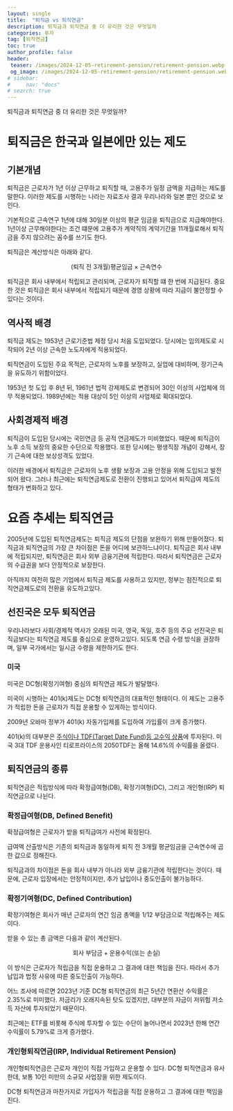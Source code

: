 ```yaml
---
layout: single
title:  "퇴직금 vs 퇴직연금"
description: 퇴직금과 퇴직연금 중 더 유리한 것은 무엇일까
categories: 투자
tag: [퇴직연금]
toc: true
author_profile: false
header:
 teaser: /images/2024-12-05-retirement-pension/retirement-pension.webp
 og_image: /images/2024-12-05-retirement-pension/retirement-pension.webp
# sidebar:
#     nav: "docs"
# search: true
---
```


퇴직금과 퇴직연금 중 더 유리한 것은 무엇일까?

# 퇴직금은 한국과 일본에만 있는 제도

## 기본개념
퇴직금은 근로자가 1년 이상 근무하고 퇴직할 때, 고용주가 일정 금액을 지급하는 제도를 말한다. 이러한 제도를 시행하는 나라는 자료조사 결과 우리나라와 일본 뿐인 것으로 보인다.

기본적으로 근속연구 1년에 대해 30일분 이상의 평균 임금을 퇴직금으로 지급해야한다. 1년이상 근무해야한다는 조건 떄문에 고용주가 계약직의 계약기간을 11개월로해서 퇴직금을 주지 않으려는 꼼수를 쓰기도 한다.

퇴직금은 계산방식은 아래와 같다.

$$
\text{(퇴직 전 3개월)평균임금} \times \text{근속연수}
$$ 

퇴직금은 회사 내부에서 적립되고 관리되며, 근로자가 퇴직할 떄 한 번에 지급된다. 중요한 것은 퇴직금은 회사 내부에서 적립되기 때문에 경영 상황에 따라 지급이 불안정할 수 있다는 것이다. 

## 역사적 배경
퇴직금 제도는 1953년 근로기준법 제정 당시 처음 도입되었다. 당시에는 임의제도로 시작되어 2년 이상 근속한 노도자에게 적용되었다.

퇴직연금이 도입된 주요 목적은, 근로자의 노후를 보장하고, 실업에 대비하며, 장기근속을 유도하기 위함이었다. 

1953년 첫 도입 후 8년 뒤, 1961년 법적 강제제도로 변경되어 30인 이상의 사업체에 의무 적용되었다. 1989년에는 적용 대상이 5인 이상의 사업체로 확대되었다. 

## 사회경제적 배경
퇴직금이 도입된 당시에는 국민연금 등 공적 연금제도가 미비했었다. 때문에 퇴직금이 노후 소득 보장의 중요한 수단으로 작용했다. 또한 당시에는 평생직장 개념이 강해서, 장기 근속에 대한 보상성격도 있었다. 

이러한 배경에서 퇴직금은 근로자의 노후 생활 보장과 고용 안정을 위해 도입되고 발전되어 왔다. 그러나 최근에는 퇴직연금제도로 전환이 진행되고 있어서 퇴직급여 제도의 형태가 변화하고 있다.

# 요즘 추세는 퇴직연금
2005년에 도입된 퇴직연금제도는 퇴직금 제도의 단점을 보완하기 위해 만들어졌다. 퇴직금과 퇴직연금의 가장 큰 차이점은 돈을 어디에 보관하느냐이다. 퇴직금은 회사 내부에 적립되지만, 퇴직연금은 회사 외부 금융기관에 적립한다. 따라서 퇴직연금은 근로자의 수급권을 보다 안정적으로 보장한다. 

아직까지 여전히 많은 기업에서 퇴직금 제도를 사용하고 있지만, 정부는 점진적으로 퇴직연금제도로의 전환을 유도하고있다.

## 선진국은 모두 퇴직연금
우리나라보다 사회/경제적 역사가 오래된 미국, 영국, 독일, 호주 등의 주요 선진국은 퇴직금보다는 퇴직연금 제도를 중심으로 운영하고있다. 되도록 연금 수령 방식을 권장하며, 일부 국가에서는 일시금 수령을 제한하기도 한다. 

### 미국
미국은 DC형(확정기여형) 중심의 퇴직연금 제도가 발달했다. 

미국이 시행하는 401(k)제도는 DC형 퇴직연금의 대표적인 형태이다. 이 제도는 고용주가 적립한 돈을 근로자가 직접 운용할 수 있게하는 방식이다. 

2009년 오바마 정부가 401(k) 자동가입제를 도입하여 가입률이 크게 증가했다. 

401(k)의 대부분은 [주식이나 TDF(Target Date Fund)등 고수익 상품](https://www.hankyung.com/article/2024112411481)에 투자된다. 미국 3대 TDF 운용사인 티로프라이스의 2050TDF는 올해 14.6%의 수익률을 올렸다.

## 퇴직연금의 종류
퇴직연금은 적립방식에 따라 확정급여형(DB), 확정기여형(DC), 그리고 개인형(IRP) 퇴직연금으로 나뉜다.

### 확정급여형(DB, Defined Benefit)
확정급여형은 근로자가 받을 퇴직급여가 사전에 확정된다. 

급여액 산출방식은 기존의 퇴직금과 동일하게 퇴직 전 3개월 평균임금을 근속연수에 곱한 값으로 정해진다. 

퇴직금과의 차이점은 돈을 회사 내부가 아니라 외부 금융기관에 적립한다는 것이다. 때문에, 근로자 입장에서는 안정적이지만, 추가 납입이나 중도인출이 불가능하다. 

### 확정기여형(DC, Defined Contribution)
확정기여형은 회사가 매년 근로자의 연간 임금 총액을 1/12 부담금으로 적립해주는 제도이다.

받을 수 있는 총 금액은 다음과 같이 계산된다. 

$$
\text{회사 부담금} + \text{운용수익(또는 손실)}
$$ 

이 방식은 근로자가 적립금을 직접 운용하고 그 결과에 대한 책임을 진다. 따라서 추가 납입과 법정 사유에 따른 중도인출이 가능하다.

어느 조사에 따르면 2023년 기준 DC형 퇴직연금의 최근 5년간 연환산 수익률은 2.35%로 미미했다. 저금리가 오래지속된 탓도 있겠지만, 대부분의 자금이 저위험 저소득 자산에 투자되었기 때문이다. 

최근에는 ETF를 비롯해 주식에 투자할 수 있는 수단이 늘어나면서 2023년 한해 연간 수익률이 5.79%로 크게 증가했다.

### 개인형퇴직연금(IRP, Individual Retirement Pension)
개인형퇴직연금은 근로자 개인이 직접 가입하고 운용할 수 있다. DC형 퇴직연금과 유사한데, 보통 10인 미만의 소규모 사업장을 위한 제도이다.

DC형 퇴직연금과 마찬가지로 가입자가 적립금을 직접 운용하고 그 결과에 대한 책임을 진다. 
